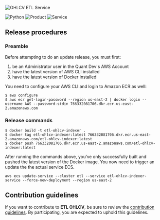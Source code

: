 ![OHLCV ETL Service](external/images/etl-ohlcv.png)

![Python](https://img.shields.io/badge/Python-3.7%20|%203.8%20|%203.9%20|%203.10-blue)
![Product](https://img.shields.io/badge/Product-etl-green)
![Service](https://img.shields.io/badge/Service-ohlcv-green)

## Release procedures

### Preamble

Before attempting to do an update release, you must first:

1. be an Administrator user in the Quant Dev's AWS Account
2. have the latest version of AWS CLI installed
3. have the latest version of Docker installed

You need to configure your AWS CLI and login to Amazon ECR as well:

```shell
$ aws configure
$ aws ecr get-login-password --region us-east-2 | docker login --username AWS --password-stdin 766332081706.dkr.ecr.us-east-2.amazonaws.com
```

### Release commands

```shell
$ docker build -t etl-ohlcv-indexer .
$ docker tag etl-ohlcv-indexer:latest 766332081706.dkr.ecr.us-east-2.amazonaws.com/etl-ohlcv-indexer:latest
$ docker push 766332081706.dkr.ecr.us-east-2.amazonaws.com/etl-ohlcv-indexer:latest
```

After running the commands above, you've only successfully built and pushed the latest version of the Docker image. You now need to trigger an update the the actual service ECS.

```shell
aws ecs update-service --cluster etl --service etl-ohlcv-indexer-service --force-new-deployment --region us-east-2
```

## Contribution guidelines

If you want to contribute to **ETL OHLCV**, be sure to review the [contribution guidelines](CONTRIBUTING.md). By participating, you are expected to uphold this guidelines.
